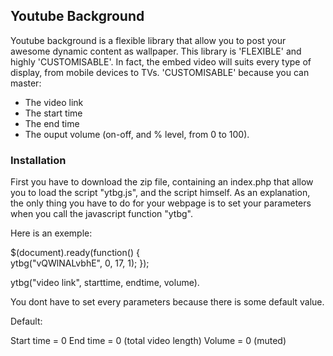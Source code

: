 
## Youtube Background

Youtube background is a flexible library that allow you to post your awesome dynamic content as wallpaper.
This library is 'FLEXIBLE' and highly 'CUSTOMISABLE'. In fact, the embed video will suits every type of display, from mobile devices to TVs. 'CUSTOMISABLE' because you can master:

- The video link
- The start time
- The end time
- The ouput volume (on-off, and % level, from 0 to 100).


### Installation

First you have to download the zip file, containing an index.php that allow you to load the script "ytbg.js", and the script himself.
As an explanation, the only thing you have to do for your webpage is to set your parameters when you call the javascript function "ytbg".

Here is an exemple:

$(document).ready(function() {	
	ytbg("vQWlNALvbhE", 0, 17, 1);
});

ytbg("video link", starttime, endtime, volume).

You dont have to set every parameters because there is some default value.

Default:

Start time = 0
End time = 0 (total video length)
Volume = 0 (muted)